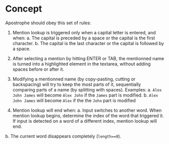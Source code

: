 # Concept

Apostrophe should obey this set of rules:

1. Mention lookup is triggered only when a capital letter is entered, and when:
    a. The capital is preceded by a space or the capital is the first character.
    b. The capital is the last character or the capital is followed by a space.

2. After selecting a mention by hitting ENTER or TAB, the mentionned name is turned into a highlighted element in the textarea, without adding spaces before or after it.

3. Modifying a mentionned name (by copy-pasting, cutting or backspacing) will try to keep the most parts of it, sequentially comparing parts of a name (by splitting with spaces). Examples:
    a. `Alex John James` will become `Alex John` if the `James` part is modified.
    b. `Alex John James` will become `Alex` if the the `John` part is modified

4. Mention lookup will end when:
  a. Input switches to another word. When mention lookup begins, determine the index of the word that triggered it. If input is detected on a word of a different index, mention lookup will end.

  b. The current word disappears completely (`length==0`).